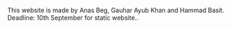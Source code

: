 This website is made by Anas Beg, Gauhar Ayub Khan and Hammad Basit.
Deadline: 10th September for static website..